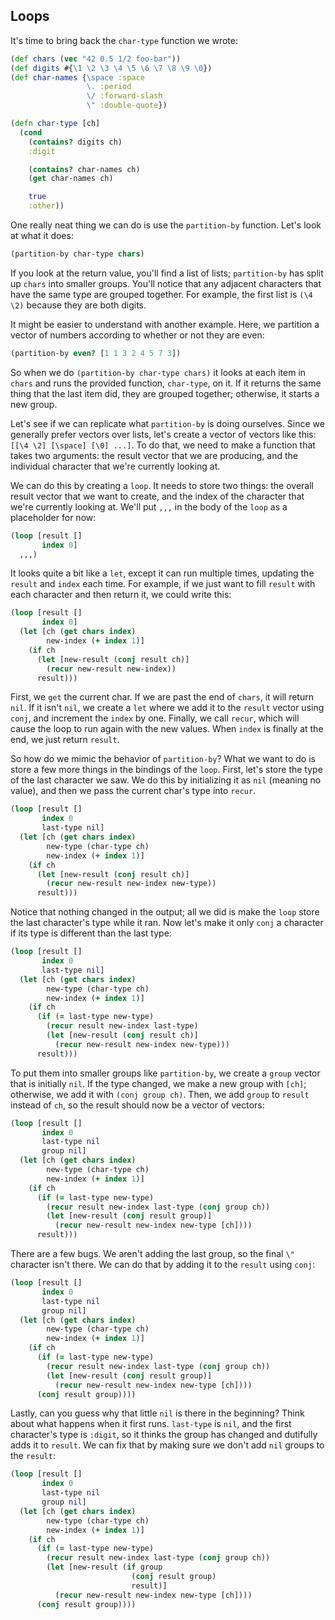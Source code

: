 ## Loops

It's time to bring back the `char-type` function we wrote:

```clojure
(def chars (vec "42 0.5 1/2 foo-bar"))
(def digits #{\1 \2 \3 \4 \5 \6 \7 \8 \9 \0})
(def char-names {\space :space
                 \. :period
                 \/ :forward-slash
                 \" :double-quote})

(defn char-type [ch]
  (cond
    (contains? digits ch)
    :digit

    (contains? char-names ch)
    (get char-names ch)

    true
    :other))
```

One really neat thing we can do is use the `partition-by` function. Let's look at what it does:

```clojure
(partition-by char-type chars)
```

If you look at the return value, you'll find a list of lists; `partition-by` has split up `chars` into smaller groups. You'll notice that any adjacent characters that have the same type are grouped together. For example, the first list is `(\4 \2)` because they are both digits.

It might be easier to understand with another example. Here, we partition a vector of numbers according to whether or not they are even:

```clojure
(partition-by even? [1 1 3 2 4 5 7 3])
```

So when we do `(partition-by char-type chars)` it looks at each item in `chars` and runs the provided function, `char-type`, on it. If it returns the same thing that the last item did, they are grouped together; otherwise, it starts a new group.

Let's see if we can replicate what `partition-by` is doing ourselves. Since we generally prefer vectors over lists, let's create a vector of vectors like this: `[[\4 \2] [\space] [\0] ...]`. To do that, we need to make a function that takes two arguments: the result vector that we are producing, and the individual character that we're currently looking at.

We can do this by creating a `loop`. It needs to store two things: the overall result vector that we want to create, and the index of the character that we're currently looking at. We'll put `,,,` in the body of the `loop` as a placeholder for now:

```clojure
(loop [result []
       index 0]
  ,,,)
```

It looks quite a bit like a `let`, except it can run multiple times, updating the `result` and `index` each time. For example, if we just want to fill `result` with each character and then return it, we could write this:

```clojure
(loop [result []
       index 0]
  (let [ch (get chars index)
        new-index (+ index 1)]
    (if ch
      (let [new-result (conj result ch)]
        (recur new-result new-index))
      result)))
```

First, we `get` the current char. If we are past the end of `chars`, it will return `nil`. If it isn't `nil`, we create a `let` where we add it to the `result` vector using `conj`, and increment the `index` by one. Finally, we call `recur`, which will cause the loop to run again with the new values. When `index` is finally at the end, we just return `result`.

So how do we mimic the behavior of `partition-by`? What we want to do is store a few more things in the bindings of the `loop`. First, let's store the type of the last character we saw. We do this by initializing it as `nil` (meaning no value), and then we pass the current char's type into `recur`.

```clojure
(loop [result []
       index 0
       last-type nil]
  (let [ch (get chars index)
        new-type (char-type ch)
        new-index (+ index 1)]
    (if ch
      (let [new-result (conj result ch)]
        (recur new-result new-index new-type))
      result)))
```

Notice that nothing changed in the output; all we did is make the `loop` store the last character's type while it ran. Now let's make it only `conj` a character if its type is different than the last type:

```clojure
(loop [result []
       index 0
       last-type nil]
  (let [ch (get chars index)
        new-type (char-type ch)
        new-index (+ index 1)]
    (if ch
      (if (= last-type new-type)
        (recur result new-index last-type)
        (let [new-result (conj result ch)]
          (recur new-result new-index new-type)))
      result)))
```

To put them into smaller groups like `partition-by`, we create a `group` vector that is initially `nil`. If the type changed, we make a new group with `[ch]`; otherwise, we add it with `(conj group ch)`. Then, we add `group` to `result` instead of `ch`, so the result should now be a vector of vectors:

```clojure
(loop [result []
       index 0
       last-type nil
       group nil]
  (let [ch (get chars index)
        new-type (char-type ch)
        new-index (+ index 1)]
    (if ch
      (if (= last-type new-type)
        (recur result new-index last-type (conj group ch))
        (let [new-result (conj result group)]
          (recur new-result new-index new-type [ch])))
      result)))
```

There are a few bugs. We aren't adding the last group, so the final `\"` character isn't there. We can do that by adding it to the `result` using `conj`:

```clojure
(loop [result []
       index 0
       last-type nil
       group nil]
  (let [ch (get chars index)
        new-type (char-type ch)
        new-index (+ index 1)]
    (if ch
      (if (= last-type new-type)
        (recur result new-index last-type (conj group ch))
        (let [new-result (conj result group)]
          (recur new-result new-index new-type [ch])))
      (conj result group))))
```

Lastly, can you guess why that little `nil` is there in the beginning? Think about what happens when it first runs. `last-type` is `nil`, and the first character's type is `:digit`, so it thinks the group has changed and dutifully adds it to `result`. We can fix that by making sure we don't add `nil` groups to the `result`:

```clojure
(loop [result []
       index 0
       last-type nil
       group nil]
  (let [ch (get chars index)
        new-type (char-type ch)
        new-index (+ index 1)]
    (if ch
      (if (= last-type new-type)
        (recur result new-index last-type (conj group ch))
        (let [new-result (if group
                           (conj result group)
                           result)]
          (recur new-result new-index new-type [ch])))
      (conj result group))))
```
